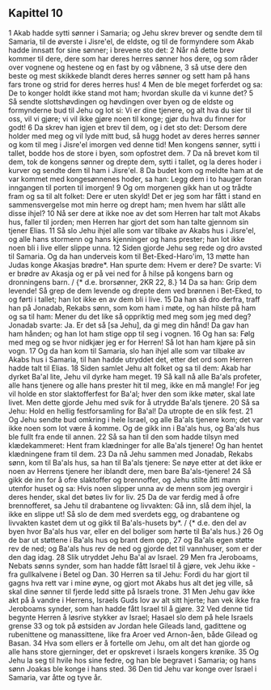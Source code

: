 ## Kapittel 10

1 Akab hadde sytti sønner i Samaria; og Jehu skrev brever og sendte dem til Samaria, til de øverste i Jisre'el, de eldste, og til de formyndere som Akab hadde innsatt for sine sønner; i brevene sto det:
2 Når nå dette brev kommer til dere, dere som har deres herres sønner hos dere, og som råder over vognene og hestene og en fast by og våbnene,
3 så utse dere den beste og mest skikkede blandt deres herres sønner og sett ham på hans fars trone og strid for deres herres hus!
4 Men de ble meget forferdet og sa: De to konger holdt ikke stand mot ham; hvordan skulle da vi kunne det?
5 Så sendte slottshøvdingen og høvdingen over byen og de eldste og formynderne bud til Jehu og lot si: Vi er dine tjenere, og alt hva du sier til oss, vil vi gjøre; vi vil ikke gjøre noen til konge; gjør du hva du finner for godt!
6 Da skrev han igjen et brev til dem, og i det sto det: Dersom dere holder med meg og vil lyde mitt bud, så hugg hodet av deres herres sønner og kom til meg i Jisre'el imorgen ved denne tid! Men kongens sønner, sytti i tallet, bodde hos de store i byen, som opfostret dem.
7 Da nå brevet kom til dem, tok de kongens sønner og drepte dem, sytti i tallet, og la deres hoder i kurver og sendte dem til ham i Jisre'el.
8 Da budet kom og meldte ham at de var kommet med kongesønnenes hoder, sa han: Legg dem i to hauger foran inngangen til porten til imorgen!
9 Og om morgenen gikk han ut og trådte fram og sa til alt folket: Dere er uten skyld! Det er jeg som har fått i stand en sammensvergelse mot min herre og drept ham; men hvem har slått alle disse ihjel?
10 Nå ser dere at ikke noe av det som Herren har talt mot Akabs hus, faller til jorden; men Herren har gjort det som han talte gjennom sin tjener Elias.
11 Så slo Jehu ihjel alle som var tilbake av Akabs hus i Jisre'el, og alle hans stormenn og hans kjenninger og hans prester; han lot ikke noen bli i live eller slippe unna.
12 Siden gjorde Jehu seg rede og dro avsted til Samaria. Og da han underveis kom til Bet-Eked-Haro'im,
13 møtte han Judas konge Akasjas brødre*. Han spurte dem: Hvem er dere? De svarte: Vi er brødre av Akasja og er på vei ned for å hilse på kongens barn og dronningens barn. / {* d.e. brorsønner, 2KR 22, 8.}
14 Da sa han: Grip dem levende! Så grep de dem levende og drepte dem ved brønnen i Bet-Eked, to og førti i tallet; han lot ikke en av dem bli i live.
15 Da han så dro derfra, traff han på Jonadab, Rekabs sønn, som kom ham i møte, og han hilste på ham og sa til ham: Mener du det like så oppriktig med meg som jeg med deg? Jonadab svarte: Ja. Er det så [sa Jehu], da gi meg din hånd! Da gav han ham hånden; og han lot ham stige opp til seg i vognen.
16 Og han sa: Følg med meg og se hvor nidkjær jeg er for Herren! Så lot han ham kjøre på sin vogn.
17 Og da han kom til Samaria, slo han ihjel alle som var tilbake av Akabs hus i Samaria, til han hadde utryddet det, etter det ord som Herren hadde talt til Elias.
18 Siden samlet Jehu alt folket og sa til dem: Akab har dyrket Ba'al lite, Jehu vil dyrke ham meget.
19 Så kall nå alle Ba'als profeter, alle hans tjenere og alle hans prester hit til meg, ikke en må mangle! For jeg vil holde en stor slaktofferfest for Ba'al; hver den som ikke møter, skal late livet. Men dette gjorde Jehu med svik for å utrydde Ba'als tjenere.
20 Så sa Jehu: Hold en hellig festforsamling for Ba'al! Da utropte de en slik fest.
21 Og Jehu sendte bud omkring i hele Israel, og alle Ba'als tjenere kom; det var ikke noen som lot være å komme. Og de gikk inn i Ba'als hus, og Ba'als hus ble fullt fra ende til annen.
22 Så sa han til den som hadde tilsyn med klædekammeret: Hent fram klædninger for alle Ba'als tjenere! Og han hentet klædningene fram til dem.
23 Da nå Jehu sammen med Jonadab, Rekabs sønn, kom til Ba'als hus, sa han til Ba'als tjenere: Se nøye etter at det ikke er noen av Herrens tjenere her iblandt dere, men bare Ba'als-tjenere!
24 Så gikk de inn for å ofre slaktoffer og brennoffer, og Jehu stilte åtti mann utenfor huset og sa: Hvis noen slipper unna av de menn som jeg overgir i deres hender, skal det bøtes liv for liv.
25 Da de var ferdig med å ofre brennofferet, sa Jehu til drabantene og livvakten: Gå inn, slå dem ihjel, la ikke en slippe ut! Så slo de dem med sverdets egg, og drabantene og livvakten kastet dem ut og gikk til Ba'als-husets by*. / {* d.e. den del av byen hvor Ba'als hus var, eller en del boliger som hørte til Ba'als hus.}
26 Og de bar ut støttene i Ba'als hus og brant dem opp,
27 og Ba'als egen støtte rev de ned; og Ba'als hus rev de ned og gjorde det til vannhuser, som er der den dag idag.
28 Slik utryddet Jehu Ba'al av Israel.
29 Men fra Jeroboams, Nebats sønns synder, som han hadde fått Israel til å gjøre, vek Jehu ikke - fra gullkalvene i Betel og Dan.
30 Herren sa til Jehu: Fordi du har gjort til gagns hva rett var i mine øyne, og gjort mot Akabs hus alt det jeg ville, så skal dine sønner til fjerde ledd sitte på Israels trone.
31 Men Jehu gav ikke akt på å vandre i Herrens, Israels Guds lov av alt sitt hjerte; han vek ikke fra Jeroboams synder, som han hadde fått Israel til å gjøre.
32 Ved denne tid begynte Herren å løsrive stykker av Israel; Hasael slo dem på hele Israels grense
33 og tok på østsiden av Jordan hele Gileads land, gadittene og rubenittene og manassittene, like fra Aroer ved Arnon-åen, både Gilead og Basan.
34 Hva som ellers er å fortelle om Jehu, om alt det han gjorde og alle hans store gjerninger, det er opskrevet i Israels kongers krønike.
35 Og Jehu la seg til hvile hos sine fedre, og han ble begravet i Samaria; og hans sønn Joakas ble konge i hans sted.
36 Den tid Jehu var konge over Israel i Samaria, var åtte og tyve år.
